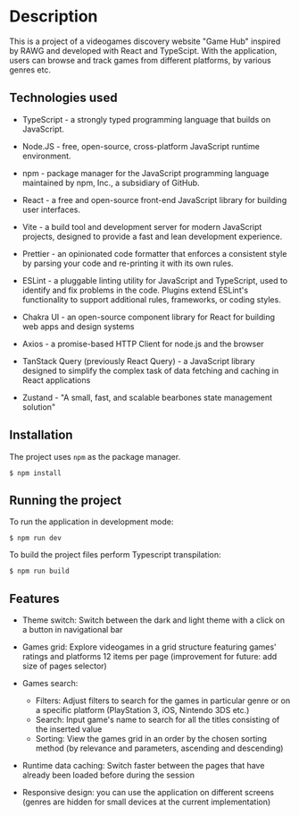 # Description

This is a project of a videogames discovery website "Game Hub" inspired by RAWG and developed with React and TypeScipt. With the application, users can browse and track games from different platforms, by various genres etc.

## Technologies used

- TypeScript - a strongly typed programming language that builds on JavaScript.

- Node.JS - free, open-source, cross-platform JavaScript runtime environment.

- npm - package manager for the JavaScript programming language maintained by npm, Inc., a subsidiary of GitHub.

- React - a free and open-source front-end JavaScript library for building user interfaces.

- Vite - a build tool and development server for modern JavaScript projects, designed to provide a fast and lean development experience.

- Prettier - an opinionated code formatter that enforces a consistent style by parsing your code and re-printing it with its own rules.

- ESLint - a pluggable linting utility for JavaScript and TypeScript, used to identify and fix problems in the code. Plugins extend ESLint's functionality to support additional rules, frameworks, or coding styles.

- Chakra UI - an open-source component library for React for building web apps and design systems

- Axios - a promise-based HTTP Client for node.js and the browser

- TanStack Query (previously React Query) - a JavaScript library designed to simplify the complex task of data fetching and caching in React applications

- Zustand - "A small, fast, and scalable bearbones state management solution"

## Installation

The project uses `npm` as the package manager.

```shell
$ npm install
```

## Running the project

To run the application in development mode:

```shell
$ npm run dev
```

To build the project files perform Typescript transpilation:

```shell
$ npm run build
```

## Features

- Theme switch: Switch between the dark and light theme with a click on a button in navigational bar

- Games grid: Explore videogames in a grid structure featuring games' ratings and platforms 12 items per page (improvement for future: add size of pages selector)

- Games search:
    - Filters: Adjust filters to search for the games in particular genre or on a specific platform (PlayStation 3, iOS, Nintendo 3DS etc.)
    - Search: Input game's name to search for all the titles consisting of the inserted value
    - Sorting: View the games grid in an order by the chosen sorting method (by relevance and parameters, ascending and descending)

- Runtime data caching: Switch faster between the pages that have already been loaded before during the session

- Responsive design: you can use the application on different screens (genres are hidden for small devices at the current implementation)
